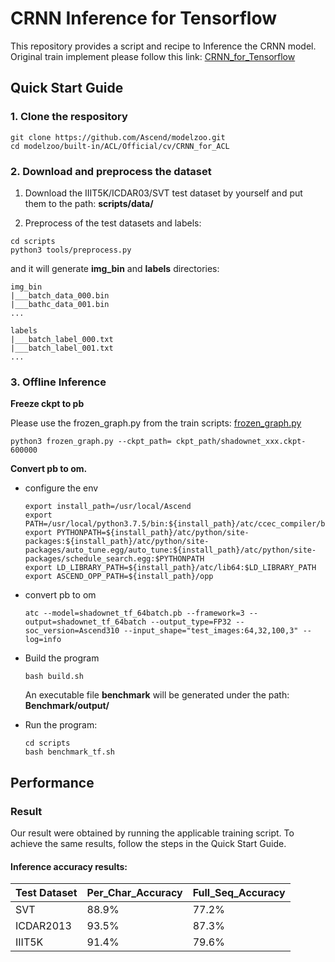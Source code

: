 

# CRNN Inference for Tensorflow 

This repository provides a script and recipe to Inference the CRNN model. Original train implement please follow this link: [CRNN_for_Tensorflow](https://github.com/Ascend/modelzoo/tree/master/built-in/TensorFlow/Official/cv/detection/CRNN_for_TensorFlow)

## Quick Start Guide

### 1. Clone the respository

```shell
git clone https://github.com/Ascend/modelzoo.git
cd modelzoo/built-in/ACL/Official/cv/CRNN_for_ACL
```

### 2. Download and preprocess the dataset

1. Download the IIIT5K/ICDAR03/SVT test dataset by yourself and put them to the path: **scripts/data/**

2. Preprocess of the test datasets and labels:
```
cd scripts
python3 tools/preprocess.py
```
and it will generate **img_bin** and **labels** directories:
```
img_bin
|___batch_data_000.bin
|___bathc_data_001.bin
...

labels
|___batch_label_000.txt
|___batch_label_001.txt
...
```

### 3. Offline Inference
**Freeze ckpt to pb**

Please use the frozen_graph.py from the train scripts: [frozen_graph.py](https://github.com/Ascend/modelzoo/blob/master/built-in/TensorFlow/Official/cv/detection/CRNN_for_TensorFlow/tools/frozen_graph.py)
```
python3 frozen_graph.py --ckpt_path= ckpt_path/shadownet_xxx.ckpt-600000
```

**Convert pb to om.**

- configure the env

  ```
  export install_path=/usr/local/Ascend
  export PATH=/usr/local/python3.7.5/bin:${install_path}/atc/ccec_compiler/bin:${install_path}/atc/bin:$PATH
  export PYTHONPATH=${install_path}/atc/python/site-packages:${install_path}/atc/python/site-packages/auto_tune.egg/auto_tune:${install_path}/atc/python/site-packages/schedule_search.egg:$PYTHONPATH
  export LD_LIBRARY_PATH=${install_path}/atc/lib64:$LD_LIBRARY_PATH
  export ASCEND_OPP_PATH=${install_path}/opp
  ```

- convert pb to om

  ```
  atc --model=shadownet_tf_64batch.pb --framework=3 --output=shadownet_tf_64batch --output_type=FP32 --soc_version=Ascend310 --input_shape="test_images:64,32,100,3" --log=info
  ```

- Build the program

  ```
  bash build.sh
  ```
  An executable file **benchmark** will be generated under the path: **Benchmark/output/**

- Run the program:

  ```
  cd scripts
  bash benchmark_tf.sh
  ```



## Performance

### Result

Our result were obtained by running the applicable training script. To achieve the same results, follow the steps in the Quick Start Guide.

#### Inference accuracy results:

| Test Dataset | Per_Char_Accuracy | Full_Seq_Accuracy |
|--------------|-------------------|-------------------|
| SVT          | 88.9%             | 77.2%             |
| ICDAR2013    | 93.5%             | 87.3%             |
| IIIT5K       | 91.4%             | 79.6%             |
